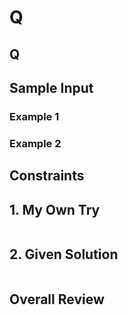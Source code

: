 # Q

<!--22.. 해결, 책 p-->

## Q

## Sample Input

### Example 1


### Example 2


## Constraints


## 1. My Own Try #

```py

```


## 2. Given Solution #

```py

```


## Overall Review
